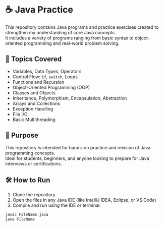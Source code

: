 # ☕ Java Practice

This repository contains Java programs and practice exercises created to strengthen my understanding of core Java concepts.<br>
It includes a variety of programs ranging from basic syntax to object-oriented programming and real-world problem solving.

## 🧠 Topics Covered
- Variables, Data Types, Operators<br>
- Control Flow: `if`, `switch`, Loops<br>
- Functions and Recursion<br>
- Object-Oriented Programming (OOP)<br>
- Classes and Objects<br>
- Inheritance, Polymorphism, Encapsulation, Abstraction<br>
- Arrays and Collections<br>
- Exception Handling<br>
- File I/O<br>
- Basic Multithreading<br>

## 🎯 Purpose
This repository is intended for hands-on practice and revision of Java programming concepts.<br>
Ideal for students, beginners, and anyone looking to prepare for Java interviews or certifications.

## 🛠 How to Run
1. Clone the repository<br>
2. Open the files in any Java IDE (like IntelliJ IDEA, Eclipse, or VS Code)<br>
3. Compile and run using the IDE or terminal:<br>

```bash
javac FileName.java
java FileName
